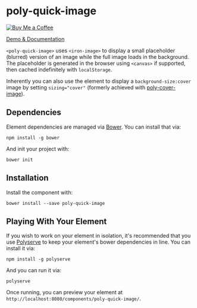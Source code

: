 # poly-quick-image

[![Buy Me a Coffee](http://static.tonybogdanov.com/github/coffee.svg)](http://ko-fi.co/1236KUKJNC96B)

[Demo & Documentation](http://tonybogdanov.github.io/poly-quick-image/bower_components/poly-quick-image/index.html)

`<poly-quick-image>` uses `<iron-image>` to display a small placeholder (blurred) version of an image while the full
image loads in the background. The placeholder is generated in the browser using `<canvas>` if supported, then cached indefinitely with `localStorage`.

Inherently you can also use the element to display a `background-size:cover` image by setting `sizing="cover"` (formerly achieved with [poly-cover-image](https://github.com/TonyBogdanov/poly-cover-image)).

## Dependencies

Element dependencies are managed via [Bower](http://bower.io/). You can
install that via:

    npm install -g bower

And init your project with:

    bower init

## Installation

Install the component with:

    bower install --save poly-quick-image

## Playing With Your Element

If you wish to work on your element in isolation, it's recommended that you use
[Polyserve](https://github.com/PolymerLabs/polyserve) to keep your element's
bower dependencies in line. You can install it via:

    npm install -g polyserve

And you can run it via:

    polyserve

Once running, you can preview your element at `http://localhost:8080/components/poly-quick-image/`.